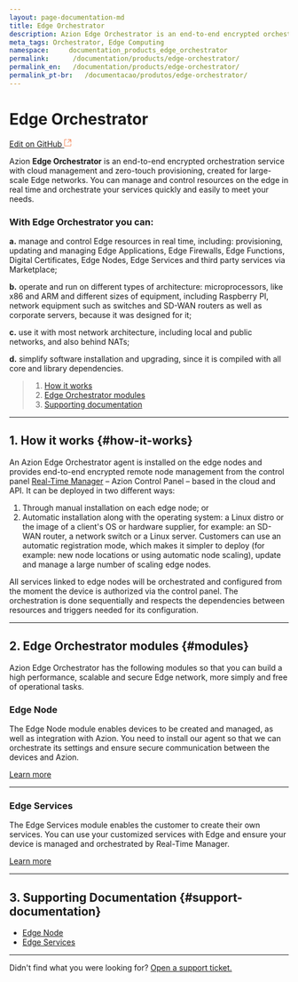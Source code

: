 ```yaml
---
layout: page-documentation-md
title: Edge Orchestrator
description: Azion Edge Orchestrator is an end-to-end encrypted orchestration service with cloud management and zero-touch provisioning, created for large-scale Edge networks. Manage and control resources on the edge in real time and orchestrate your services quickly and easily to meet your needs.
meta_tags: Orchestrator, Edge Computing
namespace:     documentation_products_edge_orchestrator
permalink:      /documentation/products/edge-orchestrator/
permalink_en:   /documentation/products/edge-orchestrator/
permalink_pt-br:   /documentacao/produtos/edge-orchestrator/
---
```

# Edge **Orchestrator**

[Edit on GitHub <svg width="14" height="14" xmlns="http://www.w3.org/2000/svg"><g fill="none" stroke="#F3652B"><path d="M4.81.71H.672v11.43H12.1V8.001" stroke-width=".8"/><path d="M6.87.786h5.155V5.94M6.31 6.5L12.026.786"/></g></svg>](https://github.com/aziontech/docs_en/edit/master/edge-orchestrator/2021-01-14-index.md)

Azion **Edge Orchestrator** is an end-to-end encrypted orchestration service with cloud management and zero-touch provisioning, created for large-scale Edge networks. You can manage and control resources on the edge in real time and orchestrate your services quickly and easily to meet your needs.

### With Edge Orchestrator you can: 

**a.** manage and control Edge resources in real time, including: provisioning, updating and managing Edge Applications, Edge Firewalls, Edge Functions, Digital Certificates, Edge Nodes, Edge Services and third party services via Marketplace;

**b.** operate and run on different types of architecture: microprocessors, like x86 and ARM and different sizes of equipment, including Raspberry PI, network equipment such as switches and SD-WAN routers as well as corporate servers, because it was designed for it;

**c.** use it with most network architecture, including local and public networks, and also behind NATs;

**d.** simplify software installation and upgrading, since it is compiled with all core and library dependencies.


> 1. [How it works](#how-it-works)
> 2. [Edge Orchestrator modules](#modules)
> 3. [Supporting documentation](#support-documentation)

---

## 1. How it works {#how-it-works}

An Azion Edge Orchestrator agent is installed on the edge nodes and provides end-to-end encrypted remote node management from the control panel [Real-Time Manager](https://manager.azion.com/) – Azion Control Panel – based in the cloud and API. It can be deployed in two different ways: 

1. Through manual installation on each edge node; or 
2. Automatic installation along with the operating system: a Linux distro or the image of a client's OS or hardware supplier, for example: an SD-WAN router, a network switch or a Linux server. Customers can use an automatic registration mode, which makes it simpler to deploy (for example: new node locations or using automatic node scaling), update and manage a large number of scaling edge nodes.

All services linked to edge nodes will be orchestrated and configured from the moment the device is authorized via the control panel. The orchestration is done sequentially and respects the dependencies between resources and triggers needed for its configuration.

---

## 2. Edge Orchestrator modules {#modules}

Azion Edge Orchestrator has the following modules so that you can build a high performance, scalable and secure Edge network, more simply and free of operational tasks.

### Edge Node

The Edge Node module enables devices to be created and managed, as well as integration with Azion. You need to install our agent so that we can orchestrate its settings and ensure secure communication between the devices and Azion.

 [Learn more](https://www.azion.com/en/documentation/products/edge-orchestrator/edge-node)

---

### Edge Services

The Edge Services module enables the customer to create their own services. You can use your customized services with Edge and ensure your device is managed and orchestrated by Real-Time Manager.

[Learn more](https://www.azion.com/en/documentation/products/edge-orchestrator/edge-services)

---

## 3. Supporting Documentation {#support-documentation}

- [Edge Node](https://www.azion.com/en/documentation/products/edge-orchestrator/edge-node)
- [Edge Services](https://www.azion.com/en/documentation/products/edge-orchestrator/edge-services)

---

Didn't find what you were looking for? [Open a support ticket.](https://tickets.azion.com/)
